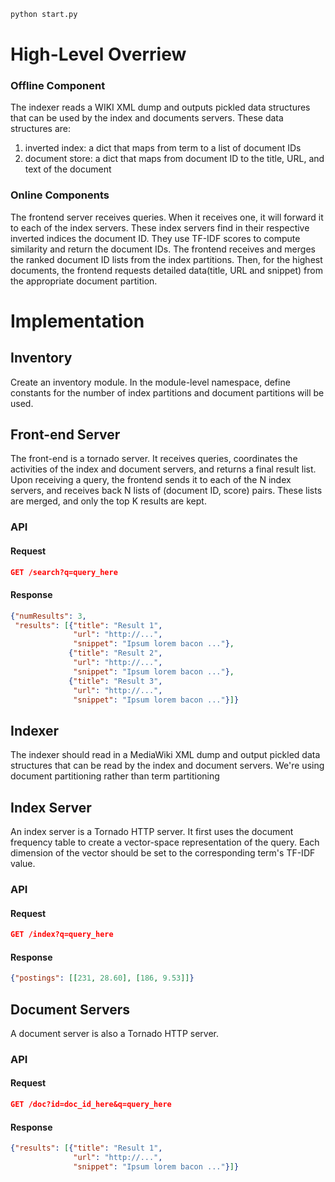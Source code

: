 ```python
python start.py
```
# High-Level Overriew
### Offline Component

The indexer reads a WIKI XML dump and outputs pickled data structures that can be used by the index and documents servers. These data structures are:
1) inverted index: a dict that maps from term to a list of document IDs
2) document store: a dict that maps from document ID to the title, URL, and text of the document

### Online Components

The frontend server receives queries. When it receives one, it will forward it to each of the index servers. These index servers find in their respective inverted indices the document ID. They use TF-IDF scores to compute similarity and return the document IDs. The frontend receives and merges the ranked document ID lists from the index partitions. Then, for the highest documents, the frontend requests detailed data(title, URL and snippet) from the appropriate document partition.

# Implementation 
## Inventory
Create an inventory module. In the module-level namespace, define constants for the number of index partitions and document partitions will be used.

## Front-end Server
The front-end is a tornado server. It receives queries, coordinates the activities of the index and document servers, and returns a final result list. Upon receiving a query, the frontend sends it to each of the N index servers, and receives back N lists of (document ID, score) pairs. These lists are merged, and only the top K results are kept.

### API
#### Request
```json
GET /search?q=query_here
```
#### Response
```json
{"numResults": 3,
 "results": [{"title": "Result 1",
              "url": "http://...",
              "snippet": "Ipsum lorem bacon ..."},
             {"title": "Result 2",
              "url": "http://...",
              "snippet": "Ipsum lorem bacon ..."},   
             {"title": "Result 3",
              "url": "http://...",
              "snippet": "Ipsum lorem bacon ..."}]}
```

## Indexer
The indexer should read in a MediaWiki XML dump and output pickled data structures that can be read by the index and document servers. We're using document partitioning rather than term partitioning

## Index Server
An index server is a Tornado HTTP server. It first uses the document frequency table to create a vector-space representation of the query. Each dimension of the vector should be set to the corresponding term's TF-IDF value. 
### API
#### Request
```json
GET /index?q=query_here
```
#### Response
```json
{"postings": [[231, 28.60], [186, 9.53]]}
```

## Document Servers
A document server is also a Tornado HTTP server. 
### API
#### Request
```json
GET /doc?id=doc_id_here&q=query_here
```
#### Response
```json
{"results": [{"title": "Result 1",
              "url": "http://...",
              "snippet": "Ipsum lorem bacon ..."}]}
```







